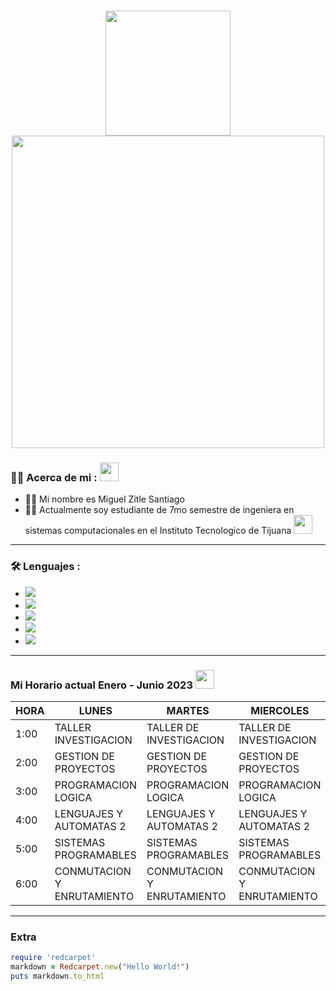 <h1 align="center">
  <img src="https://media3.giphy.com/media/XCxjzveGa47DOd8zuq/giphy.gif?cid=ecf05e478t4ymnj0uxmigfozwkclquoa5x8vukcqo9y03wwv&rid=giphy.gif&ct=g" width="200px" />

<div id="header" align="center">
  <img src="https://i.pinimg.com/originals/20/c6/58/20c658e4c375268eed59d1c94b61059f.gif" width="500"/>
</div>

### :man_technologist: Acerca de mi : <img src="https://media.giphy.com/media/hvRJCLFzcasrR4ia7z/giphy.gif" width="30px"/>
  
- 👨‍🦱  Mi nombre es Miguel Zitle Santiago
- 👨‍🎓  Actualmente soy estudiante de 7mo semestre de ingeniera en sistemas computacionales en el Instituto Tecnologico de Tijuana <img src="https://www.tijuana.tecnm.mx/wp-content/themes/tecnm/images/logo_TECT.svg" width="30"> 

---

### :hammer_and_wrench: Lenguajes : 
- <img src="https://custom-icon-badges.demolab.com/badge/C%23-68217A.svg?logo=cs2&logoColor=white"></a>
- <img src="https://img.shields.io/badge/Python-14354C.svg?logo=python&logoColor=white"></a>
- <img src="https://custom-icon-badges.demolab.com/badge/SQL-025E8C.svg?logo=database&logoColor=white"></a>
- <img src="https://img.shields.io/badge/HTML-E34F26.svg?logo=html5&logoColor=white"></a>
- <img src="https://custom-icon-badges.demolab.com/badge/Java-007396.svg?logo=java&logoColor=white"></a>
---
### Mi Horario actual Enero - Junio 2023 <img src="'https://gfycat.com/ifr/BossyImmenseDuck' frameborder='0' scrolling='no'" width="30px"/>

| HORA  | LUNES                      | MARTES                     | MIERCOLES                  | JUEVES                     | VIERNES                    |
|-------|----------------------------|----------------------------|----------------------------|----------------------------|----------------------------|
| 1:00  | TALLER INVESTIGACION       | TALLER DE INVESTIGACION    | TALLER DE INVESTIGACION    | TALLER DE INVESTIGACION    |                            |
| 2:00  | GESTION DE PROYECTOS       | GESTION DE PROYECTOS       | GESTION DE PROYECTOS       | GESTION DE PROYECTOS       | GESTION DE PROYECTOS       |
| 3:00  | PROGRAMACION LOGICA        | PROGRAMACION LOGICA        | PROGRAMACION LOGICA        | PROGRAMACION LOGICA        | GESTION DE PROYECTOS       |
| 4:00  | LENGUAJES Y AUTOMATAS 2    | LENGUAJES Y AUTOMATAS 2    | LENGUAJES Y AUTOMATAS 2    | LENGUAJES Y AUTOMATAS 2    | LENGUAJES Y AUTOMATAS 2    |
| 5:00  | SISTEMAS PROGRAMABLES      | SISTEMAS PROGRAMABLES      | SISTEMAS PROGRAMABLES      | SISTEMAS PROGRAMABLES      |                            |
| 6:00  | CONMUTACION Y ENRUTAMIENTO | CONMUTACION Y ENRUTAMIENTO | CONMUTACION Y ENRUTAMIENTO | CONMUTACION Y ENRUTAMIENTO | CONMUTACION Y ENRUTAMIENTO |
---

### Extra
```ruby
require 'redcarpet'
markdown = Redcarpet.new("Hello World!")
puts markdown.to_html
```
